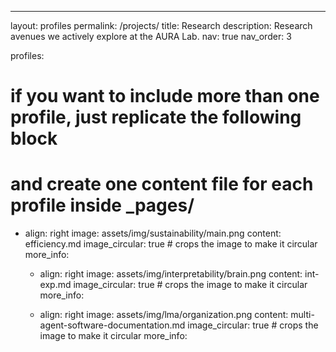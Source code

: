 ---
layout: profiles
permalink: /projects/
title: Research
description: Research avenues we actively explore at the AURA Lab.
nav: true
nav_order: 3


profiles:
  # if you want to include more than one profile, just replicate the following block
  # and create one content file for each profile inside _pages/
  - align: right
    image: assets/img/sustainability/main.png
    content: efficiency.md
    image_circular: true # crops the image to make it circular
    more_info:
    
    - align: right
    image: assets/img/interpretability/brain.png
    content: int-exp.md
    image_circular: true # crops the image to make it circular
    more_info:

    - align: right
    image: assets/img/lma/organization.png
    content: multi-agent-software-documentation.md
    image_circular: true # crops the image to make it circular
    more_info:

